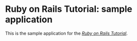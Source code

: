 # Ruby on Rails Tutorial: sample application

This is the sample application for
the [*Ruby on Rails Tutorial*](http://railstutorial.org/).
